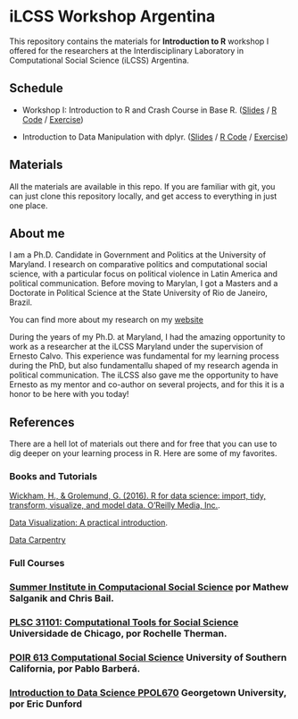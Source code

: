 # iLCSS Workshop Argentina

This repository contains the materials for **Introduction to R** workshop I offered for the researchers at the Interdisciplinary Laboratory in Computational Social Science (iLCSS) Argentina. 

## Schedule

- Workshop I: Introduction to R and Crash Course in Base R. ([Slides](https://tiagoventura.github.io/ilcss_ar_workshop/slides/intro_r_ilcss_ar#1) / [R Code](code_intro_r.r) / [Exercise](exercise_intro_r.rmd))

- Introduction to Data Manipulation with dplyr. ([Slides]() / [R Code]() / [Exercise]())


## Materials

All the materials are available in this repo. If you are familiar with git, you can just clone this repository locally, and get access to everything in just one place.

## About me

I am a Ph.D. Candidate in Government and Politics at the University of Maryland. I research on comparative politics and computational social science, with a particular focus on political violence in Latin America and political communication. Before moving to Marylan, I got a Masters and a Doctorate in Political Science at the State University of Rio de Janeiro, Brazil. 

You can find more about my research on my [website](http://tiagoventura.rbind.io/)

During the years of my Ph.D. at Maryland, I had the amazing opportunity to work as a researcher at the iLCSS Maryland under the supervision of Ernesto Calvo. This experience was fundamental for my learning process during the PhD, but also fundamentallu shaped of my research agenda in political communication. The iLCSS also gave me the opportunity to have Ernesto as my mentor and co-author on several projects, and for this it is a honor to be here with you today!

## References

There are a hell lot of materials out there and for free that you can use to dig deeper on your learning process in R. Here are some of my favorites. 


### Books and Tutorials

[Wickham, H., & Grolemund, G. (2016). R for data science: import, tidy, transform, visualize, and model data. O’Reilly Media, Inc.](https://r4ds.had.co.nz/). 

[Data Visualization: A practical introduction](https://socviz.co/).

[Data Carpentry](https://datacarpentry.org/)

### Full Courses

### [Summer Institute in Computacional Social Science](https://sicss.io/) por Mathew Salganik and Chris Bail.

### [PLSC 31101: Computational Tools for Social Science](https://plsc-31101.github.io/course/) Universidade de Chicago, por Rochelle Therman.

### [POIR 613 Computational Social Science](http://pablobarbera.com/POIR613/index.html) University of Southern California, por Pablo Barberá.

### [Introduction to Data Science PPOL670](http://ericdunford.com/ppol670/) Georgetown University, por Eric Dunford



